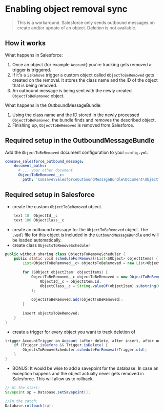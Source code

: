 # Enabling object removal sync

>This is a workaround. Salesforce only sends outbound messages on create and/or update of an object. Deletion is not available. 

## How it works

What happens in Salesforce:

1) Once an object (for example `Account`) you're tracking gets removed a trigger is triggered.
2) If it's a `isRemove` trigger a custom object called `ObjectToBeRemoved` gets created on the removal. It stores the class name and the ID of the object that is being removed.
3) An outbound message is being sent with the newly created `ObjectToBeRemoved` object.

What happens in the OutboundMessageBundle:

1) Using the class name and the ID stored in the newly processed `ObjectToBeRemoved`, the bundle finds and removes the described object.
2) Finishing up, `ObjectToBeRemoved` is removed from Salesforce. 

## Required setup in the OutboundMessageBundle

Add the `ObjectToBeRemoved` document configuration to your `config.yml`.

```yaml
comsave_salesforce_outbound_message:
    document_paths:
      # ... your other document
      ObjectToBeRemoved__c:
        path: 'Comsave\SalesforceOutboundMessageBundle\Document\ObjectToBeRemoved'
```

## Required setup in Salesforce

* create the custom `ObjectToBeRemoved` object.
```java 
    text 18  ObjectId__c
    text 100 ObjectClass__c
```

* create an outbound message for the `ObjectToBeRemoved` object. The `.wsdl` file for this object is included in the `OutboundMessageBundle` and will be loaded automatically.
* create class `ObjectsToRemoveScheduler`
```java 
public without sharing class ObjectsToRemoveScheduler {
    public static void scheduleForRemoval(List<SObject> objectItems) {
        List<ObjectToBeRemoved__c> objectsToBeRemoved = new List<ObjectToBeRemoved__c>();
        
        for (SObject objectItem: objectItems) {
            ObjectToBeRemoved__c objectToBeRemoved = new ObjectToBeRemoved__c(
                ObjectId__c = objectItem.Id,
                ObjectClass__c = String.valueOf(objectItem).substring(0, String.valueOf(objectItem).indexOf(':'))
            );
            
            objectsToBeRemoved.add(objectToBeRemoved);
        }
        
        insert objectsToBeRemoved;
    }
}
```
* create a trigger for every object you want to track deletion of
```java
trigger AccountTrigger on Account (after delete, after insert, after undelete, after update, before delete, before insert, before update) {
    if (Trigger.isBefore && Trigger.isDelete) {
        ObjectsToRemoveScheduler.scheduleForRemoval(Trigger.old);
    }
}
```

* BONUS: It would be wise to add a savepoint for the database. In case an exception happens and the object actually never gets removed in Salesforce. This will allow us to rollback.
```java
// At the start:
Savepoint sp = Database.setSavepoint();

//In the catch:
Database.rollback(sp);
```
